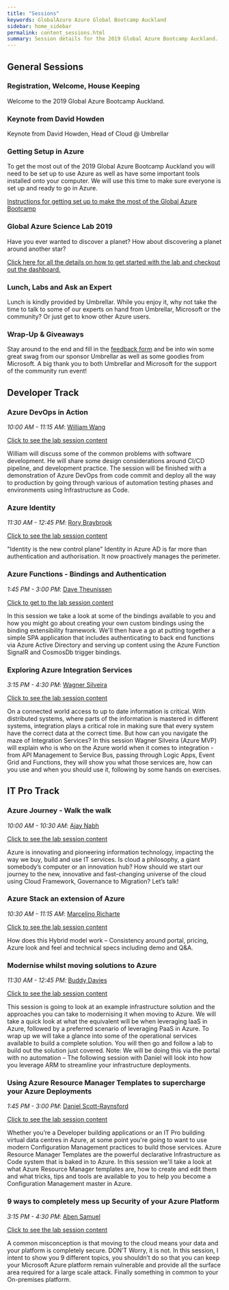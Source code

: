 ```yaml
---
title: "Sessions"
keywords: GlobalAzure Azure Global Bootcamp Auckland
sidebar: home_sidebar
permalink: content_sessions.html
summary: Session details for the 2019 Global Azure Bootcamp Auckland.
---
```


## General Sessions

### Registration, Welcome, House Keeping

Welcome to the 2019 Global Azure Bootcamp Auckland.

### Keynote from David Howden

Keynote from David Howden, Head of Cloud @ Umbrellar

### Getting Setup in Azure

To get the most out of the 2019 Global Azure Bootcamp Auckland you will need to be set up to use Azure as well as have some important tools installed onto your computer.
We will use this time to make sure everyone is set up and ready to go in Azure.

[Instructions for getting set up to make the most of the Global Azure Bootcamp](/content_setup.html)

### Global Azure Science Lab 2019

Have you ever wanted to discover a planet? How about discovering a planet around another star?

[Click here for all the details on how to get started with the lab and checkout out the dashboard.](/content_sciencelab.html)

### Lunch, Labs and Ask an Expert

Lunch is kindly provided by Umbrellar. While you enjoy it, why not take the time to talk to some of our experts on hand from Umbrellar, Microsoft or the community? Or just get to know other Azure users.

### Wrap-Up & Giveaways

Stay around to the end and fill in the [feedback form](https://forms.office.com/Pages/ResponsePage.aspx?id=r8sgyGvTD0qb55csA6QeXdnsJymPDKZAtU7faCKgTExUOVlPOUZHSUNFVkM1NDVIWkpGTzAxRTlMVi4u) and be into win some great swag from our sponsor Umbrellar as well as some goodies from Microsoft. A big thank you to both Umbrellar and Microsoft for the support of the community run event!

## Developer Track

### Azure DevOps in Action

_10:00 AM - 11:15 AM_: [William Wang](/content_presenters.html#william-wang)

[Click to see the lab session content]()

William will discuss some of the common problems with software development.
He will share some design considerations around CI/CD pipeline, and development practice.
The session will be finished with a demonstration of Azure DevOps from code commit and deploy all the way to production by going through various of automation testing phases and environments using Infrastructure as Code.

### Azure Identity

_11:30 AM - 12:45 PM_: [Rory Braybrook](/content_presenters.html#rory-braybrook)

[Click to see the lab session content](https://rbrayb.github.io/global-azure-bootcamp-iam-2019/)

"Identity is the new control plane" Identity in Azure AD is far more than authentication and authorisation. It now proactively manages the perimeter.

### Azure Functions - Bindings and Authentication

_1:45 PM - 3:00 PM_: [Dave Theunissen](/content_presenters.html#dave-theunissen)

[Click to get to the lab session content]()

In this session we take a look at some of the bindings available to you and how you might go about creating your own custom bindings using the binding extensibility framework.
We'll then have a go at putting together a simple SPA application that includes authenticating to back end functions via Azure Active Directory and serving up content using the Azure Function SignalR and CosmosDb trigger bindings.

### Exploring Azure Integration Services

_3:15 PM - 4:30 PM_: [Wagner Silveira](/content_presenters.html#wagner-silveira)

[Click to see the lab session content]()

On a connected world access to up to date information is critical.
With distributed systems, where parts of the information is mastered in different systems, integration plays a critical role in making sure that every system have the correct data at the correct time.
But how can you navigate the maze of Integration Services? In this session Wagner Silveira (Azure MVP) will explain who is who on the Azure world when it comes to integration - from API Management to Service Bus, passing through Logic Apps, Event Grid and Functions, they will show you what those services are, how can you use and when you should use it, following by some hands on exercises.

## IT Pro Track

### Azure Journey - Walk the walk

_10:00 AM - 10:30 AM_: [Ajay Nabh](/content_presenters.html#ajay-nabh)

[Click to see the lab session content]()

Azure is innovating and pioneering information technology, impacting the way we buy, build and use IT services.
Is cloud a philosophy, a giant somebody’s computer or an innovation hub? How should we start our journey to the new, innovative and fast-changing universe of the cloud using Cloud Framework, Governance to Migration? Let’s talk!

### Azure Stack an extension of Azure

_10:30 AM - 11:15 AM_: [Marcelino Richarte](/content_presenters.html#marcelino-richarte)

[Click to see the lab session content]()

How does this Hybrid model work – Consistency around portal, pricing, Azure look and feel and technical specs including demo and Q&A.

### Modernise whilst moving solutions to Azure

_11:30 AM - 12:45 PM_: [Buddy Davies](/content_presenters.html#buddy-davies)

[Click to see the lab session content](https://github.com/whatsupbuddy/AzureGBC2019)

This session is going to look at an example infrastructure solution and the approaches you can take to modernising it when moving to Azure. We will take a quick look at what the equivalent will be when leveraging IaaS in Azure, followed by a preferred scenario of leveraging PaaS in Azure. To wrap up we will take a glance into some of the operational services available to build a complete solution. You will then go and follow a lab to build out the solution just covered. Note: We will be doing this via the portal with no automation – The following session with Daniel will look into how you leverage ARM to streamline your infrastructure deployments.

### Using Azure Resource Manager Templates to supercharge your Azure Deployments

_1:45 PM - 3:00 PM_: [Daniel Scott-Raynsford](/content_presenters.html#daniel-scott-raynsford)

[Click to see the lab session content](https://github.com/PlagueHO/Workshop-ARM-Templates)

Whether you’re a Developer building applications or an IT Pro building virtual data centres in Azure, at some point you're going to want to use modern Configuration Management practices to build those services. Azure Resource Manager Templates are the powerful declarative Infrastructure as Code system that is baked in to Azure. In this session we'll take a look at what Azure Resource Manager templates are, how to create and edit them and what tricks, tips and tools are available to you to help you become a Configuration Management master in Azure.

### 9 ways to completely mess up Security of your Azure Platform

_3:15 PM - 4:30 PM_: [Aben Samuel](/content_presenters.html#aben-samuel)

[Click to see the lab session content]()

A common misconception is that moving to the cloud means your data and your platform is completely secure. DON’T Worry, it is not. In this session, I intent to show you 9 different topics, you shouldn’t do so that you can keep your Microsoft Azure platform remain vulnerable and provide all the surface area required for a large scale attack. Finally something in common to your On-premises platform.
